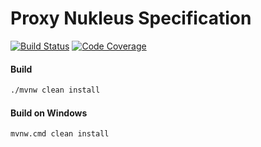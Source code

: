 # Proxy Nukleus Specification

[![Build Status][build-status-image]][build-status]
[![Code Coverage][code-coverage-image]][code-coverage]

#### Build
```bash
./mvnw clean install
```
#### Build on Windows
```bash
mvnw.cmd clean install
```

[build-status-image]: https://github.com/reaktivity/nukleus-proxy.spec/workflows/build/badge.svg
[build-status]: https://github.com/reaktivity/nukleus-proxy.spec/actions
[code-coverage-image]: https://codecov.io/gh/reaktivity/nukleus-proxy.spec/branch/develop/graph/badge.svg
[code-coverage]: https://codecov.io/gh/reaktivity/nukleus-proxy.spec
